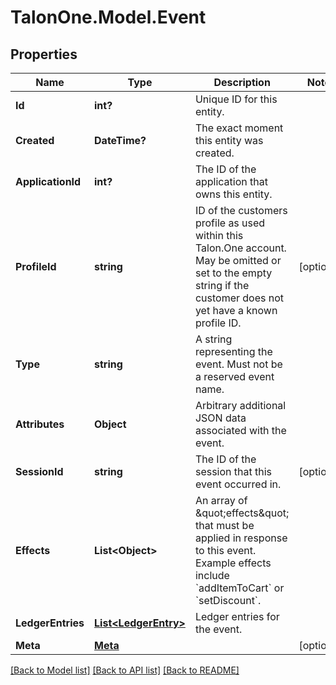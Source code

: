 # TalonOne.Model.Event
## Properties

Name | Type | Description | Notes
------------ | ------------- | ------------- | -------------
**Id** | **int?** | Unique ID for this entity. | 
**Created** | **DateTime?** | The exact moment this entity was created. | 
**ApplicationId** | **int?** | The ID of the application that owns this entity. | 
**ProfileId** | **string** | ID of the customers profile as used within this Talon.One account. May be omitted or set to the empty string if the customer does not yet have a known profile ID. | [optional] 
**Type** | **string** | A string representing the event. Must not be a reserved event name. | 
**Attributes** | **Object** | Arbitrary additional JSON data associated with the event. | 
**SessionId** | **string** | The ID of the session that this event occurred in. | [optional] 
**Effects** | **List&lt;Object&gt;** | An array of \&quot;effects\&quot; that must be applied in response to this event. Example effects include &#x60;addItemToCart&#x60; or &#x60;setDiscount&#x60;.  | 
**LedgerEntries** | [**List&lt;LedgerEntry&gt;**](LedgerEntry.md) | Ledger entries for the event. | 
**Meta** | [**Meta**](Meta.md) |  | [optional] 

[[Back to Model list]](../README.md#documentation-for-models) [[Back to API list]](../README.md#documentation-for-api-endpoints) [[Back to README]](../README.md)

